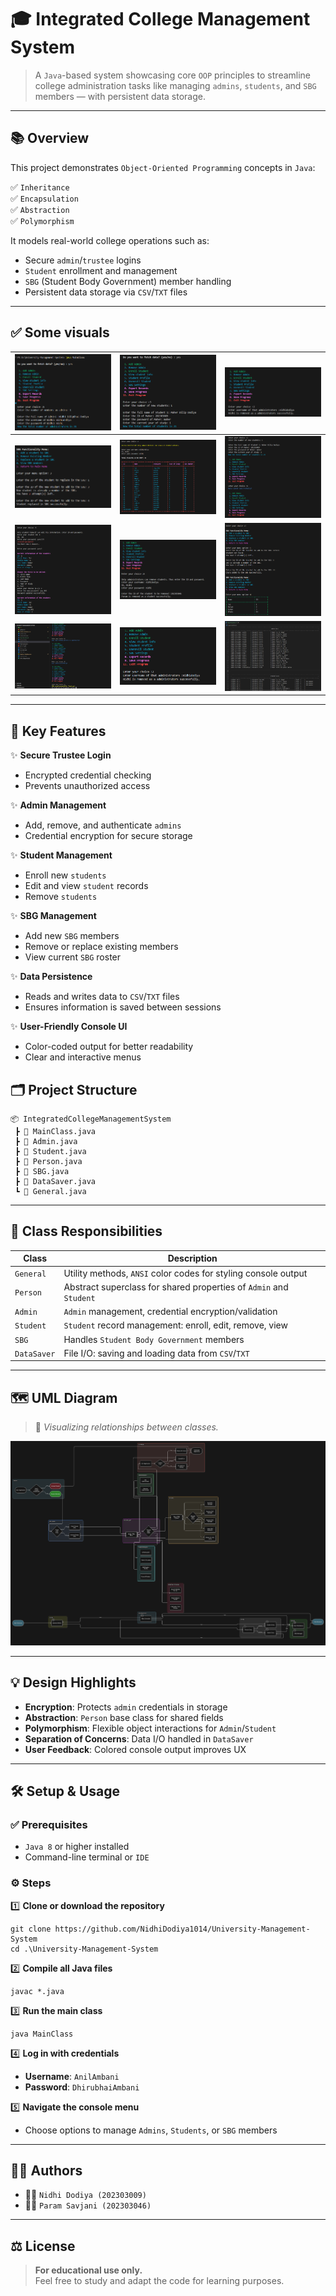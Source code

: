 # 🎓 **Integrated College Management System**

> A `Java`-based system showcasing core `OOP` principles to streamline college administration tasks like managing `admins`, `students`, and `SBG` members — with persistent data storage.

---

## 📚 **Overview**

This project demonstrates `Object-Oriented Programming` concepts in `Java`:

✅ `Inheritance`  
✅ `Encapsulation`  
✅ `Abstraction`  
✅ `Polymorphism`  

It models real-world college operations such as:

- Secure `admin`/`trustee` logins  
- `Student` enrollment and management  
- `SBG` (Student Body Government) member handling  
- Persistent data storage via `CSV`/`TXT` files

---
## ✅ Some visuals
| ![](assets/1_n.png) | ![](assets/1_n_2.png) | ![](assets/2_n.png) |
|:-:|:-:|:-:|
| ![](assets/3_n.png) | ![](assets/3_n_2.png) | ![](assets/4_n.png) |
| ![](assets/5_n.png) | ![](assets/6_n.png) | ![](assets/7_n.png) |
| ![](assets/8_n.png) | ![](assets/11.png) | ![](assets/exportedFile.png) |
---

## 🚀 **Key Features**

✨ **Secure Trustee Login**  
- Encrypted credential checking  
- Prevents unauthorized access  

✨ **Admin Management**  
- Add, remove, and authenticate `admins`  
- Credential encryption for secure storage  



✨ **Student Management**  
- Enroll new `students`  
- Edit and view `student` records  
- Remove `students`  



✨ **SBG Management**  
- Add new `SBG` members  
- Remove or replace existing members  
- View current `SBG` roster  


✨ **Data Persistence**  
- Reads and writes data to `CSV`/`TXT` files  
- Ensures information is saved between sessions  

✨ **User-Friendly Console UI**  
- Color-coded output for better readability  
- Clear and interactive menus  


## 🗂️ **Project Structure**

    📦 IntegratedCollegeManagementSystem
     ┣ 📜 MainClass.java
     ┣ 📜 Admin.java
     ┣ 📜 Student.java
     ┣ 📜 Person.java
     ┣ 📜 SBG.java
     ┣ 📜 DataSaver.java
     ┗ 📜 General.java

---

## 📂 **Class Responsibilities**

| Class      | Description                                                      |
|------------|------------------------------------------------------------------|
| `General`  | Utility methods, `ANSI` color codes for styling console output   |
| `Person`   | Abstract superclass for shared properties of `Admin` and `Student` |
| `Admin`    | `Admin` management, credential encryption/validation             |
| `Student`  | `Student` record management: enroll, edit, remove, view          |
| `SBG`      | Handles `Student Body Government` members                        |
| `DataSaver`| File I/O: saving and loading data from `CSV`/`TXT`               |

---

## 🗺️ **UML Diagram**

> 📌 *Visualizing relationships between classes.*

![UML Diagram](UML_Diagram.png)

---

## 💡 **Design Highlights**

- **Encryption**: Protects `admin` credentials in storage  
- **Abstraction**: `Person` base class for shared fields  
- **Polymorphism**: Flexible object interactions for `Admin`/`Student`  
- **Separation of Concerns**: Data I/O handled in `DataSaver`  
- **User Feedback**: Colored console output improves UX  

---
## 🛠️ **Setup & Usage**

### ✅ **Prerequisites**

- `Java 8` or higher installed  
- Command-line terminal or `IDE`


### ⚙️ **Steps**

1️⃣ **Clone or download the repository**

    git clone https://github.com/NidhiDodiya1014/University-Management-System
    cd .\University-Management-System 

2️⃣ **Compile all Java files**

    javac *.java

3️⃣ **Run the main class**

    java MainClass

4️⃣ **Log in with credentials**

- **Username**: `AnilAmbani`  
- **Password**: `DhirubhaiAmbani`

5️⃣ **Navigate the console menu**  
- Choose options to manage `Admins`, `Students`, or `SBG` members

---


## 👨‍💻 **Authors**

- 👩‍🎓 `Nidhi Dodiya (202303009)`
- 👨‍🎓 `Param Savjani (202303046)`  


---

## ⚖️ **License**

> **For educational use only.**  
Feel free to study and adapt the code for learning purposes.

